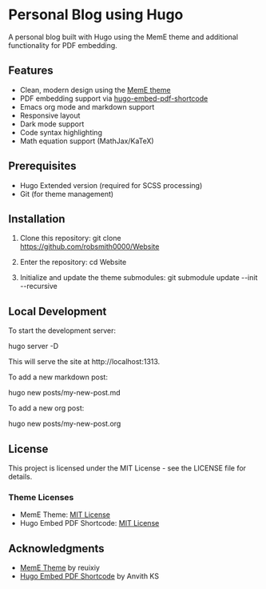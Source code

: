 # Personal Blog using Hugo

A personal blog built with Hugo using the MemE theme and additional functionality for PDF embedding.

## Features

- Clean, modern design using the [MemE theme](https://github.com/reuixiy/hugo-theme-meme)
- PDF embedding support via [hugo-embed-pdf-shortcode](https://github.com/anvithks/hugo-embed-pdf-shortcode)
- Emacs org mode and markdown support
- Responsive layout
- Dark mode support
- Code syntax highlighting
- Math equation support (MathJax/KaTeX)

## Prerequisites

- Hugo Extended version (required for SCSS processing)
- Git (for theme management)

## Installation

1. Clone this repository:
git clone https://github.com/robsmith0000/Website


2. Enter the repository: cd Website

2. Initialize and update the theme submodules:
git submodule update --init --recursive


## Local Development

To start the development server:

hugo server -D

This will serve the site at http://localhost:1313.

To add a new markdown post:

hugo new posts/my-new-post.md

To add a new org post:

hugo new posts/my-new-post.org

## License

This project is licensed under the MIT License - see the LICENSE file for details.

### Theme Licenses
- MemE Theme: [MIT License](https://github.com/reuixiy/hugo-theme-meme/blob/master/LICENSE)
- Hugo Embed PDF Shortcode: [MIT License](https://github.com/anvithks/hugo-embed-pdf-shortcode/blob/master/LICENSE)

## Acknowledgments

- [MemE Theme](https://github.com/reuixiy/hugo-theme-meme) by reuixiy
- [Hugo Embed PDF Shortcode](https://github.com/anvithks/hugo-embed-pdf-shortcode) by Anvith KS